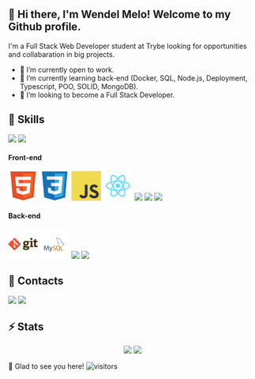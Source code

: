 ## 👋 Hi there, I'm Wendel Melo! Welcome to my Github profile.
I'm a Full Stack Web Developer student at Trybe looking for opportunities and collabaration in big projects.
- 🔭 I’m currently open to work.
- 🌱 I’m currently learning back-end (Docker, SQL, Node.js, Deployment, Typescript, POO, SOLID, MongoDB).
- 🤝 I’m looking to become a Full Stack Developer.


## 🤹 Skills
<div>
  <img height="60" src="https://cdn-icons-png.flaticon.com/512/2620/2620863.png">
  <img height="60" src="https://cdn-icons-png.flaticon.com/512/5360/5360804.png">
  <h4>Front-end</h4>
  <img height="60" src="https://raw.githubusercontent.com/devicons/devicon/master/icons/html5/html5-original.svg">
  <img height="60" src="https://raw.githubusercontent.com/devicons/devicon/master/icons/css3/css3-original.svg">
  <img height="60" src="https://raw.githubusercontent.com/github/explore/80688e429a7d4ef2fca1e82350fe8e3517d3494d/topics/javascript/javascript.png">
  <img height="60" src="https://raw.githubusercontent.com/github/explore/80688e429a7d4ef2fca1e82350fe8e3517d3494d/topics/react/react.png">
  <img height="60" src="https://img.icons8.com/external-tal-revivo-color-tal-revivo/48/000000/external-jest-can-collect-code-coverage-information-from-entire-projects-logo-color-tal-revivo.png">
  <img height="60" src="https://img.icons8.com/color/48/000000/redux.png">
  <img height="60" src="https://img.icons8.com/color/48/000000/bootstrap.png">
  <h4>Back-end</h4>
  <img height="60" src="https://raw.githubusercontent.com/github/explore/80688e429a7d4ef2fca1e82350fe8e3517d3494d/topics/git/git.png">
  <img height="60" src="https://raw.githubusercontent.com/github/explore/80688e429a7d4ef2fca1e82350fe8e3517d3494d/topics/mysql/mysql.png">
  <img height="60" src="https://user-images.githubusercontent.com/68698781/148557525-ac893d52-85e2-49a7-b7fc-8bd6c0464612.png">
  <img height="60" src="https://cdn.jsdelivr.net/gh/devicons/devicon/icons/nodejs/nodejs-original-wordmark.svg">
  

</div>


## 📝 Contacts
<div>
    <a href = "mailto:demelowendel@gmail.com"><img src="https://img.shields.io/badge/Gmail-D14836?style=for-the-badge&logo=gmail&logoColor=white" target="_blank"></a>
    <a href="https://www.linkedin.com/in/wendeldemelo/" target="_blank"><img src="https://img.shields.io/badge/-LinkedIn-%230077B5?style=for-the-badge&logo=linkedin&logoColor=white" target="_blank"></a> 
</div>


## ⚡ Stats
<div align="center">
  <img width="50%" src="https://github-readme-stats.vercel.app/api?username=wendeldemelo&theme=dracula&show_icons=true" />
  <img width="42%" src="https://github-readme-stats.vercel.app/api/top-langs/?username=wendeldemelo&layout=compact&theme=dracula" />
</div>





🤝 Glad to see you here! ![visitors](https://visitor-badge.glitch.me/badge?page_id=${wendeldemelo}.$wendeldemelo.id})
